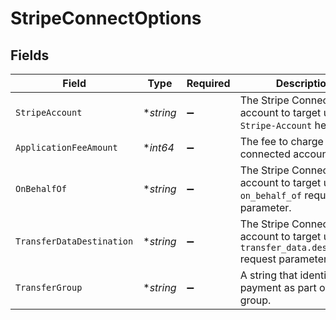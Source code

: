 # StripeConnectOptions


## Fields

| Field                                                                                         | Type                                                                                          | Required                                                                                      | Description                                                                                   | Example                                                                                       |
| --------------------------------------------------------------------------------------------- | --------------------------------------------------------------------------------------------- | --------------------------------------------------------------------------------------------- | --------------------------------------------------------------------------------------------- | --------------------------------------------------------------------------------------------- |
| `StripeAccount`                                                                               | **string*                                                                                     | :heavy_minus_sign:                                                                            | The Stripe Connect account to target using the `Stripe-Account` header.                       | act_123456                                                                                    |
| `ApplicationFeeAmount`                                                                        | **int64*                                                                                      | :heavy_minus_sign:                                                                            | The fee to charge the connected account.                                                      | 123                                                                                           |
| `OnBehalfOf`                                                                                  | **string*                                                                                     | :heavy_minus_sign:                                                                            | The Stripe Connect account to target using the `on_behalf_of` request parameter.              | act_123456                                                                                    |
| `TransferDataDestination`                                                                     | **string*                                                                                     | :heavy_minus_sign:                                                                            | The Stripe Connect account to target using the `transfer_data.destination` request parameter. | act_123456                                                                                    |
| `TransferGroup`                                                                               | **string*                                                                                     | :heavy_minus_sign:                                                                            | A string that identifies the payment as part of a group.                                      | ORDER100                                                                                      |